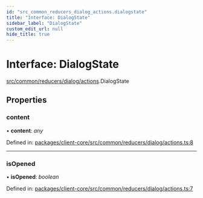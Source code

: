 ```yaml
---
id: "src_common_reducers_dialog_actions.dialogstate"
title: "Interface: DialogState"
sidebar_label: "DialogState"
custom_edit_url: null
hide_title: true
---
```


# Interface: DialogState

[src/common/reducers/dialog/actions](../modules/src_common_reducers_dialog_actions.md).DialogState

## Properties

### content

• **content**: *any*

Defined in: [packages/client-core/src/common/reducers/dialog/actions.ts:8](https://github.com/xr3ngine/xr3ngine/blob/673ad6a5f/packages/client-core/src/common/reducers/dialog/actions.ts#L8)

___

### isOpened

• **isOpened**: *boolean*

Defined in: [packages/client-core/src/common/reducers/dialog/actions.ts:7](https://github.com/xr3ngine/xr3ngine/blob/673ad6a5f/packages/client-core/src/common/reducers/dialog/actions.ts#L7)
